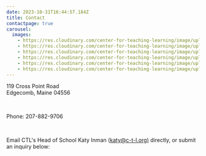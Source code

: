 ```yaml
---
date: 2023-10-31T16:44:57.184Z
title: Contact
contactpage: true
carousel:
  images:
    - https://res.cloudinary.com/center-for-teaching-learning/image/upload/v1636667663/200114_untitledshoot_DSC_4012_m0ildc.jpg
    - https://res.cloudinary.com/center-for-teaching-learning/image/upload/v1636667659/200114_untitledshoot_DSC_3932_jabk4y.jpg
    - https://res.cloudinary.com/center-for-teaching-learning/image/upload/v1636667655/200114_untitledshoot_DSC_3799_fihvaf.jpg
    - https://res.cloudinary.com/center-for-teaching-learning/image/upload/v1635088626/200114_untitledshoot_DSC_3566_ykf1la.jpg
    - https://res.cloudinary.com/center-for-teaching-learning/image/upload/v1635088623/200114_untitledshoot_DSC_3868_vbltj7.jpg
    - https://res.cloudinary.com/center-for-teaching-learning/image/upload/v1635088620/200114_untitledshoot_DSC_3838_sbrwp1.jpg
---
```

119 Cross Point Road\
Edgecomb, Maine 04556

<br/>

Phone: 207-882-9706

<br/>

Email CTL's Head of School Katy Inman ([katy@c-t-l.org)](mailto:katy@c-t-l.org) directly, or submit an inquiry below: